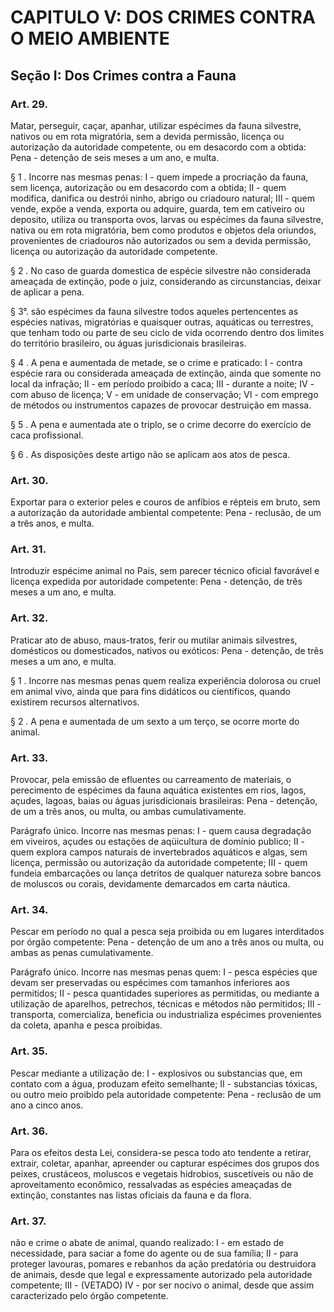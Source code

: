 # CAPITULO V: DOS CRIMES CONTRA O MEIO AMBIENTE

## Seção I: Dos Crimes contra a Fauna

### Art. 29. 
Matar, perseguir, caçar, apanhar, utilizar espécimes da fauna silvestre, nativos ou em rota migratória, sem a devida permissão, licença ou autorização da autoridade competente, ou em desacordo com a obtida: Pena - detenção de seis meses a um ano, e multa.

§ 1 . Incorre nas mesmas penas:
I - quem impede a procriação da fauna, sem licença, autorização ou em desacordo com a obtida;
II - quem modifica, danifica ou destrói ninho, abrigo ou criadouro natural;
III - quem vende, expõe a venda, exporta ou adquire, guarda, tem em cativeiro ou deposito, utiliza ou transporta ovos, larvas ou espécimes da fauna silvestre, nativa ou em rota migratória, bem como produtos e objetos dela oriundos, provenientes de criadouros não autorizados ou sem a devida permissão, licença ou autorização da autoridade competente.

§ 2 . No caso de guarda domestica de espécie silvestre não considerada ameaçada de extinção, pode o juiz, considerando as circunstancias, deixar de aplicar a pena.

§ 3°. são espécimes da fauna silvestre todos aqueles pertencentes as espécies nativas, migratórias e quaisquer outras, aquáticas ou terrestres, que tenham todo ou parte de seu ciclo de vida ocorrendo dentro dos limites do território brasileiro, ou águas jurisdicionais brasileiras.

§ 4 . A pena e aumentada de metade, se o crime e praticado:
I - contra espécie rara ou considerada ameaçada de extinção, ainda que somente no local da infração;
II - em período proibido a caca;
III - durante a noite;
IV - com abuso de licença;
V - em unidade de conservação;
VI - com emprego de métodos ou instrumentos capazes de provocar destruição em massa.

§ 5 . A pena e aumentada ate o triplo, se o crime decorre do exercício de caca profissional.

§ 6 . As disposições deste artigo não se aplicam aos atos de pesca.

### Art. 30. 
Exportar para o exterior peles e couros de anfíbios e répteis em bruto, sem a autorização da autoridade ambiental competente: Pena - reclusão, de um a três anos, e multa.

### Art. 31. 
Introduzir espécime animal no Pais, sem parecer técnico oficial favorável e licença expedida por autoridade competente: Pena - detenção, de três meses a um ano, e multa.

### Art. 32. 
Praticar ato de abuso, maus-tratos, ferir ou mutilar animais silvestres, domésticos ou domesticados, nativos ou exóticos: Pena - detenção, de três meses a um ano, e multa.

§ 1 . Incorre nas mesmas penas quem realiza experiência dolorosa ou cruel em animal vivo, ainda que para fins didáticos ou científicos, quando existirem recursos alternativos.

§ 2 . A pena e aumentada de um sexto a um terço, se ocorre morte do animal.

### Art. 33.
Provocar, pela emissão de efluentes ou carreamento de materiais, o perecimento de espécimes da fauna aquática existentes em rios, lagos, açudes, lagoas, baias ou águas
jurisdicionais brasileiras: Pena - detenção, de um a três anos, ou multa, ou ambas cumulativamente.

Parágrafo único. Incorre nas mesmas penas:
I - quem causa degradação em viveiros, açudes ou estações de aqüicultura de domínio publico;
II - quem explora campos naturais de invertebrados aquáticos e algas, sem licença, permissão ou autorização da autoridade competente;
III - quem fundeia embarcações ou lança detritos de qualquer natureza sobre bancos de moluscos ou corais, devidamente demarcados em carta náutica.

### Art. 34. 
Pescar em período no qual a pesca seja proibida ou em lugares interditados por órgão competente: Pena - detenção de um ano a três anos ou multa, ou ambas as penas cumulativamente.

Parágrafo único. Incorre nas mesmas penas quem:
I - pesca espécies que devam ser preservadas ou espécimes com tamanhos inferiores aos permitidos;
II - pesca quantidades superiores as permitidas, ou mediante a utilização de aparelhos, petrechos, técnicas e métodos não permitidos;
III - transporta, comercializa, beneficia ou industrializa espécimes provenientes da coleta, apanha e pesca proibidas.

### Art. 35.
Pescar mediante a utilização de:
I - explosivos ou substancias que, em contato com a água, produzam efeito semelhante;
II - substancias tóxicas, ou outro meio proibido pela autoridade competente: Pena - reclusão de um ano a cinco anos.

### Art. 36. 
Para os efeitos desta Lei, considera-se pesca todo ato tendente a retirar, extrair, coletar, apanhar, apreender ou capturar espécimes dos grupos dos peixes, crustáceos, moluscos e vegetais hidrobios, suscetíveis ou não de aproveitamento econômico, ressalvadas as espécies ameaçadas de extinção, constantes nas listas oficiais da fauna e da flora.

### Art. 37. 
não e crime o abate de animal, quando realizado:
I - em estado de necessidade, para saciar a fome do agente ou de sua família;
II - para proteger lavouras, pomares e rebanhos da ação predatória ou destruidora de animais, desde que legal e expressamente autorizado pela autoridade competente;
III - (VETADO)
IV - por ser nocivo o animal, desde que assim caracterizado pelo órgão competente.

